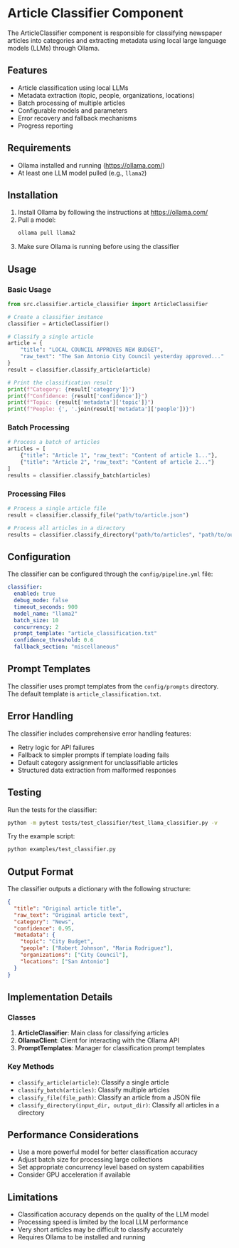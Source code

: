 # Article Classifier Component

The ArticleClassifier component is responsible for classifying newspaper articles into categories and extracting metadata using local large language models (LLMs) through Ollama.

## Features

- Article classification using local LLMs
- Metadata extraction (topic, people, organizations, locations)
- Batch processing of multiple articles
- Configurable models and parameters
- Error recovery and fallback mechanisms
- Progress reporting

## Requirements

- Ollama installed and running (https://ollama.com/)
- At least one LLM model pulled (e.g., `llama2`)

## Installation

1. Install Ollama by following the instructions at https://ollama.com/
2. Pull a model:
   ```bash
   ollama pull llama2
   ```
3. Make sure Ollama is running before using the classifier

## Usage

### Basic Usage

```python
from src.classifier.article_classifier import ArticleClassifier

# Create a classifier instance
classifier = ArticleClassifier()

# Classify a single article
article = {
    "title": "LOCAL COUNCIL APPROVES NEW BUDGET",
    "raw_text": "The San Antonio City Council yesterday approved..."
}
result = classifier.classify_article(article)

# Print the classification result
print(f"Category: {result['category']}")
print(f"Confidence: {result['confidence']}")
print(f"Topic: {result['metadata']['topic']}")
print(f"People: {', '.join(result['metadata']['people'])}")
```

### Batch Processing

```python
# Process a batch of articles
articles = [
    {"title": "Article 1", "raw_text": "Content of article 1..."},
    {"title": "Article 2", "raw_text": "Content of article 2..."}
]
results = classifier.classify_batch(articles)
```

### Processing Files

```python
# Process a single article file
result = classifier.classify_file("path/to/article.json")

# Process all articles in a directory
results = classifier.classify_directory("path/to/articles", "path/to/output")
```

## Configuration

The classifier can be configured through the `config/pipeline.yml` file:

```yaml
classifier:
  enabled: true
  debug_mode: false
  timeout_seconds: 900
  model_name: "llama2"
  batch_size: 10
  concurrency: 2
  prompt_template: "article_classification.txt"
  confidence_threshold: 0.6
  fallback_section: "miscellaneous"
```

## Prompt Templates

The classifier uses prompt templates from the `config/prompts` directory. The default template is `article_classification.txt`.

## Error Handling

The classifier includes comprehensive error handling features:

- Retry logic for API failures
- Fallback to simpler prompts if template loading fails
- Default category assignment for unclassifiable articles
- Structured data extraction from malformed responses

## Testing

Run the tests for the classifier:

```bash
python -m pytest tests/test_classifier/test_llama_classifier.py -v
```

Try the example script:

```bash
python examples/test_classifier.py
```

## Output Format

The classifier outputs a dictionary with the following structure:

```json
{
  "title": "Original article title",
  "raw_text": "Original article text",
  "category": "News",
  "confidence": 0.95,
  "metadata": {
    "topic": "City Budget",
    "people": ["Robert Johnson", "Maria Rodriguez"],
    "organizations": ["City Council"],
    "locations": ["San Antonio"]
  }
}
```

## Implementation Details

### Classes

1. **ArticleClassifier**: Main class for classifying articles
2. **OllamaClient**: Client for interacting with the Ollama API
3. **PromptTemplates**: Manager for classification prompt templates

### Key Methods

- `classify_article(article)`: Classify a single article
- `classify_batch(articles)`: Classify multiple articles
- `classify_file(file_path)`: Classify an article from a JSON file
- `classify_directory(input_dir, output_dir)`: Classify all articles in a directory

## Performance Considerations

- Use a more powerful model for better classification accuracy
- Adjust batch size for processing large collections
- Set appropriate concurrency level based on system capabilities
- Consider GPU acceleration if available

## Limitations

- Classification accuracy depends on the quality of the LLM model
- Processing speed is limited by the local LLM performance
- Very short articles may be difficult to classify accurately
- Requires Ollama to be installed and running 